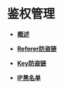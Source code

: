# 鉴权管理<a name="live010003"></a>

-   **[概述](概述.md)**  

-   **[Referer防盗链](Referer防盗链.md)**  

-   **[Key防盗链](Key防盗链.md)**  

-   **[IP黑名单](IP黑名单.md)**  


